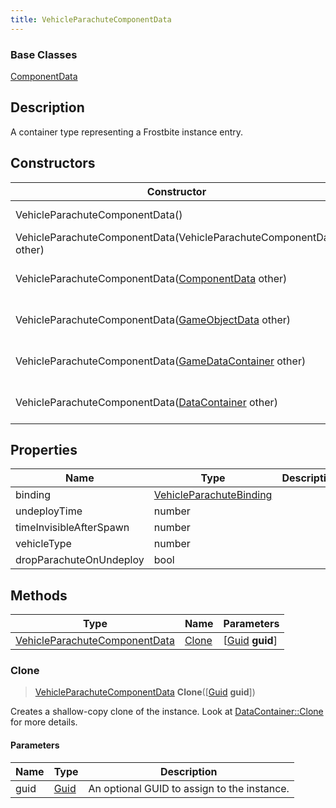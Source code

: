 ```yaml
---
title: VehicleParachuteComponentData
---
```

### Base Classes

[ComponentData](ComponentData)

## Description

A container type representing a Frostbite instance entry.

## Constructors

| Constructor                                                                              | Description                                                                                                                                       |
| ---------------------------------------------------------------------------------------- | ------------------------------------------------------------------------------------------------------------------------------------------------- |
| VehicleParachuteComponentData()                                                          | Create a new instance of this container type.                                                                                                     |
| VehicleParachuteComponentData(VehicleParachuteComponentData other)                       | Create a reference copy of an instance of the same type.                                                                                          |
| VehicleParachuteComponentData([ComponentData](ComponentData) other)                      | Upcast an instance of type [ComponentData](ComponentData) to [VehicleParachuteComponentData](VehicleParachuteComponentData).                      |
| VehicleParachuteComponentData([GameObjectData](GameObjectData) other)                    | Upcast an instance of type [GameObjectData](GameObjectData) to [VehicleParachuteComponentData](VehicleParachuteComponentData).                    |
| VehicleParachuteComponentData([GameDataContainer](GameDataContainer) other)              | Upcast an instance of type [GameDataContainer](GameDataContainer) to [VehicleParachuteComponentData](VehicleParachuteComponentData).              |
| VehicleParachuteComponentData([DataContainer](/vext/ref/shared/class/datacontainer) other) | Upcast an instance of type [DataContainer](/vext/ref/shared/class/datacontainer) to [VehicleParachuteComponentData](VehicleParachuteComponentData). |

## Properties

| Name                    | Type                                               | Description |
| ----------------------- | -------------------------------------------------- | ----------- |
| binding                 | [VehicleParachuteBinding](VehicleParachuteBinding) |             |
| undeployTime            | number                                             |             |
| timeInvisibleAfterSpawn | number                                             |             |
| vehicleType             | number                                             |             |
| dropParachuteOnUndeploy | bool                                               |             |

## Methods

| Type                                                           | Name            | Parameters                                     |
| -------------------------------------------------------------- | --------------- | ---------------------------------------------- |
| [VehicleParachuteComponentData](VehicleParachuteComponentData) | [Clone](#clone) | \[[Guid](/vext/ref/shared/class/guid) **guid**\] |

### Clone

> [VehicleParachuteComponentData](VehicleParachuteComponentData) **Clone**(\[[Guid](/vext/ref/shared/class/guid) **guid**\])

Creates a shallow-copy clone of the instance. Look at [DataContainer::Clone](/vext/ref/shared/class/datacontainer#clone) for more details.

#### Parameters

| Name | Type         | Description                                 |
| ---- | ------------ | ------------------------------------------- |
| guid | [Guid](Guid) | An optional GUID to assign to the instance. |
